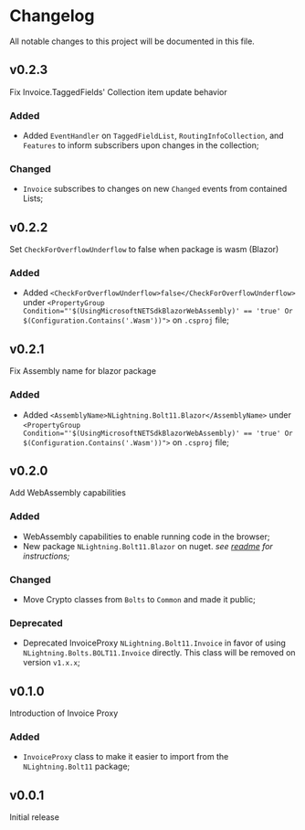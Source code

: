 # Changelog

All notable changes to this project will be documented in this file.

## v0.2.3

Fix Invoice.TaggedFields' Collection item update behavior

### Added

- Added `EventHandler` on `TaggedFieldList`, `RoutingInfoCollection`, and `Features` to inform subscribers upon changes in the collection;

### Changed

- `Invoice` subscribes to changes on new `Changed` events from contained Lists;

## v0.2.2

Set `CheckForOverflowUnderflow` to false when package is wasm (Blazor)

### Added

- Added `<CheckForOverflowUnderflow>false</CheckForOverflowUnderflow>` under
  `<PropertyGroup Condition="'$(UsingMicrosoftNETSdkBlazorWebAssembly)' == 'true' Or $(Configuration.Contains('.Wasm'))">`
  on `.csproj` file;

## v0.2.1

Fix Assembly name for blazor package

### Added

- Added `<AssemblyName>NLightning.Bolt11.Blazor</AssemblyName>` under
  `<PropertyGroup Condition="'$(UsingMicrosoftNETSdkBlazorWebAssembly)' == 'true' Or $(Configuration.Contains('.Wasm'))">`
  on `.csproj` file;

## v0.2.0

Add WebAssembly capabilities

### Added

- WebAssembly capabilities to enable running code in the browser;
- New package `NLightning.Bolt11.Blazor` on nuget. _see [readme](README.md#decode-the-invoice) for instructions;_

### Changed

- Move Crypto classes from `Bolts` to `Common` and made it public;

### Deprecated

- Deprecated InvoiceProxy `NLightning.Bolt11.Invoice` in favor of using `NLightning.Bolts.BOLT11.Invoice` directly.
This class will be removed on version `v1.x.x`;

## v0.1.0

Introduction of Invoice Proxy

### Added

- `InvoiceProxy` class to make it easier to import from the `NLightning.Bolt11` package;

## v0.0.1

Initial release